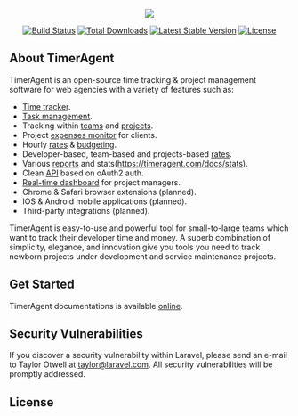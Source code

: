 <p align="center"><img src="https://timeragent.com/wp-content/uploads/2017/10/Asset-1@2x-300x45.png"></p>

<p align="center">
<a href="https://travis-ci.org/digitalideastudio/timeragent"><img src="https://travis-ci.org/digitalideastudio/timeragent.svg" alt="Build Status"></a>
<a href="https://packagist.org/packages/digitalideastudio/timeragent"><img src="https://poser.pugx.org/digitalideastudio/timeragent/d/total.svg" alt="Total Downloads"></a>
<a href="https://packagist.org/packages/digitalideastudio/timeragent"><img src="https://poser.pugx.org/digitalideastudio/timeragent/v/stable.svg" alt="Latest Stable Version"></a>
<a href="https://packagist.org/packages/digitalideastudio/timeragent"><img src="https://poser.pugx.org/digitalideastudio/timeragent/license.svg" alt="License"></a>
</p>

## About TimerAgent

TimerAgent is an open-source time tracking & project management software for web agencies with a variety of features such as:

- [Time tracker](https://timeragent.com/docs/tracking).
- [Task management](https://timeragent.com/docs/tasks).
- Tracking within [teams](https://timeragent.com/docs/teams) and [projects](https://timeragent.com/docs/projects).
- Project [expenses monitor](https://timeragent.com/docs/expenses-monitor) for clients.
- Hourly [rates](https://timeragent.com/docs/rates) & [budgeting](https://timeragent.com/docs/budgeting).
- Developer-based, team-based and projects-based [rates](https://timeragent.com/docs/rates).
- Various [reports](https://timeragent.com/docs/reporting) and stats(https://timeragent.com/docs/stats).
- Clean [API](https://api.timeragent.com) based on oAuth2 auth.
- [Real-time dashboard](https://timeragent.com/docs/dashboard) for project managers.
- Chrome & Safari browser extensions (planned).
- IOS & Android mobile applications (planned).
- Third-party integrations (planned).

TimerAgent is easy-to-use and powerful tool for small-to-large teams which want to track their developer time and money. A superb combination of simplicity, elegance, and innovation give you tools you need to track newborn projects under development and service maintenance projects.

## Get Started

TimerAgent documentations is available [online](https://timeragent.com/docs).

## Security Vulnerabilities

If you discover a security vulnerability within Laravel, please send an e-mail to Taylor Otwell at taylor@laravel.com. All security vulnerabilities will be promptly addressed.

## License



